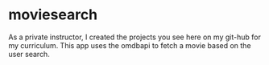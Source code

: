 # moviesearch
As a private instructor, I created the projects you see here on my git-hub for my curriculum. This app uses the omdbapi to fetch a movie based on the user search. 
